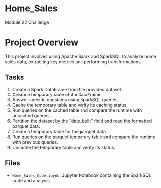 # Home_Sales
Module 22 Challenge

# Project Overview

This project involves using Apache Spark and SparkSQL to analyze home sales data, extracting key metrics and performing transformations.

## Tasks

1. Create a Spark DataFrame from the provided dataset.
2. Create a temporary table of the DataFrame.
3. Answer specific questions using SparkSQL queries.
4. Cache the temporary table and verify its caching status.
5. Run queries on the cached table and compare the runtime with uncached queries.
6. Partition the dataset by the "date_built" field and read the formatted parquet data.
7. Create a temporary table for the parquet data.
8. Run queries on the parquet temporary table and compare the runtime with previous queries.
9. Uncache the temporary table and verify its status.

## Files

- `Home_Sales_Code.ipynb`: Jupyter Notebook containing the SparkSQL code and analysis.

